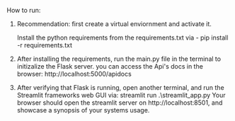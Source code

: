 How to run:

1. Recommendation: first create a virtual enviornment and activate it.

    Install the python requirements from the requirements.txt via -
    pip install -r requirements.txt

2. After installing the requirements, run the main.py file in the terminal to initizalize the Flask server.
    you can access the Api's docs in the browser: http://localhost:5000/apidocs

3. After verifying that Flask is running, open another terminal, and run the Streamlit frameworks web GUI via:
    streamlit run .\streamlit_app.py
    Your browser should open the streamlit server on http://localhost:8501, and showcase a synopsis of your systems usage.

